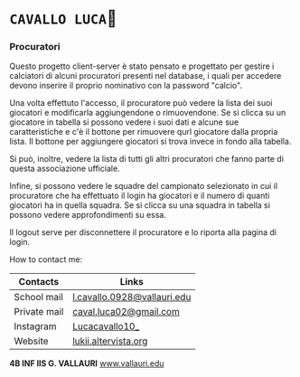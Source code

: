 # **`CAVALLO LUCA`:horse:**
### Procuratori

Questo progetto client-server è stato pensato e progettato per gestire i calciatori di alcuni procuratori presenti nel database, i quali per accedere devono inserire il proprio nominativo con la password "calcio".

Una volta effettuto l'accesso, il procuratore può vedere la lista dei suoi giocatori e modificarla aggiungendone o rimuovendone. 
Se si clicca su un giocatore in tabella si possono vedere i suoi dati e alcune sue caratteristiche e c'è il bottone per rimuovere qurl giocatore dalla propria lista.
Il bottone per aggiungere giocatori si trova invece in fondo alla tabella.

Si può, inoltre, vedere la lista di tutti gli altri procuratori che fanno parte di questa associazione ufficiale.

Infine, si possono vedere le squadre del campionato selezionato in cui il procuratore che ha effettuato il login ha giocatori e il numero di quanti giocatori ha in quella squadra. 
Se si clicca su una squadra in tabella si possono vedere approfondimenti su essa.

Il logout serve per disconnettere il procuratore e lo riporta alla pagina di login.


How to contact me:
 
Contacts | Links 
------------ | -------------
School mail | l.cavallo.0928@vallauri.edu
Private mail | caval.luca02@gmail.com
Instagram | [Lucacavallo10_](https://www.instagram.com/lucacavallo10_/)
Website | [lukii.altervista.org](http://lukii.altervista.org/)


**4B INF IIS G. VALLAURI**  www.vallauri.edu
